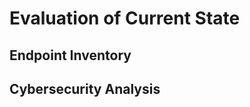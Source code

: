 # Evaluation of Current State <!-- 1000 words -->

## Endpoint Inventory

<!-- 
* Create an Inventory of accessible network endpointscategorized by role, operating system and significance, using advanced scanning tools

* Create a basic network diagram that can include components like routers, switches, servers and workstations

-->

## Cybersecurity Analysis

<!-- 
* Provide an overview of existing accessible and relevant protection mechanisms such as anti-virus, anti-malware and EDR systems, encryption and access controls

* Analyse the efficiency of these tools, highlight their advantages and disadvantages

* Analyse the effectiveness of protections and IDS/IPS systmes such as firewalls, VPNs, and endpoint protection software.

* Identify areas needing improvement, focusing on deficiencies that could expose endpoints to threats.

-->